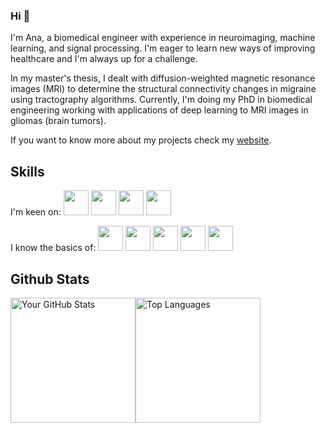 ### Hi 👋

I'm Ana, a biomedical engineer with experience in neuroimaging, machine learning, and signal processing. I'm eager to learn new ways of improving healthcare and I'm always up for a challenge.

In my master's thesis, I dealt with diffusion-weighted magnetic resonance images (MRI) to determine the structural connectivity changes in migraine using tractography algorithms.
Currently, I'm doing my PhD in biomedical engineering working with applications of deep learning to MRI images in gliomas (brain tumors).

If you want to know more about my projects check my  <a href="https://anamatoso.github.io" target="_blank" rel="noopener noreferrer">website</a>.

## Skills
I'm keen on: <img width="40" src="https://cdn.jsdelivr.net/gh/devicons/devicon/icons/matlab/matlab-original.svg" /> <img width="40" src="https://cdn.jsdelivr.net/gh/devicons/devicon/icons/python/python-original-wordmark.svg" /> <img width="40" src="https://cdn.jsdelivr.net/gh/devicons/devicon/icons/bash/bash-original.svg" /> <img width="40" src="https://cdn.jsdelivr.net/gh/devicons/devicon/icons/latex/latex-original.svg" />
          
I know the basics of: <img width="40" src="https://cdn.jsdelivr.net/gh/devicons/devicon/icons/postgresql/postgresql-original-wordmark.svg" /> <img width="40" src="https://cdn.jsdelivr.net/gh/devicons/devicon/icons/java/java-original-wordmark.svg" /> <img width="40" src="https://cdn.jsdelivr.net/gh/devicons/devicon/icons/arduino/arduino-original-wordmark.svg" /> <img width="40" src="https://cdn.jsdelivr.net/gh/devicons/devicon/icons/jira/jira-original-wordmark.svg" /> <img width="40" src="https://cdn.jsdelivr.net/gh/devicons/devicon/icons/html5/html5-original-wordmark.svg" />

## Github Stats
<div style="display: flex; align-items: stretch;">
  <img src="https://github-readme-stats.vercel.app/api?username=anamatoso&show_icons=true&hide=issues&hide_rank=true&theme=github_dark" alt="Your GitHub Stats" style="height: 200px; width: auto;" />
  <img src="https://github-readme-stats.vercel.app/api/top-langs/?username=anamatoso&layout=compact&theme=github_dark" alt="Top Languages" style="height: 200px; width: auto;" />
</div>
